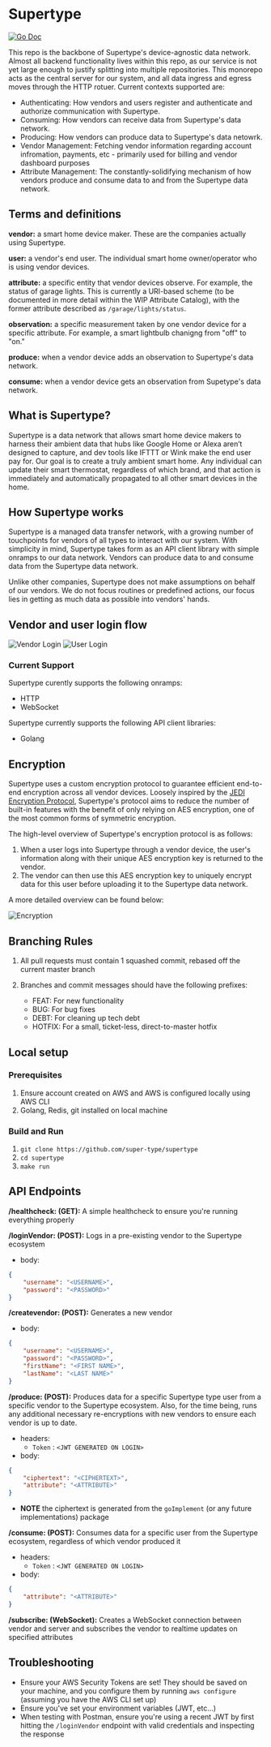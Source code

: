 # Supertype

[![Go Doc](https://img.shields.io/badge/godoc-reference-blue.svg?style=flat-square)](https://github.com/super-type/supertype)

This repo is the backbone of Supertype's device-agnostic data network. Almost all backend functionality lives within this repo, as our service is not yet large enough to justify splitting into multiple repositories. This monorepo acts as the central server for our system, and all data ingress and egress moves through the HTTP rotuer. Current contexts supported are:

* Authenticating: How vendors and users register and authenticate and authorize communication with Supertype.
* Consuming: How vendors can receive data from Supertype's data network.
* Producing: How vendors can produce data to Supertype's data netowrk.
* Vendor Management: Fetching vendor information regarding account infromation, payments, etc - primarily used for billing and vendor dashboard purposes
* Attribute Management: The constantly-solidifying mechanism of how vendors produce and consume data to and from the Supertype data network.

## Terms and definitions
**vendor:** a smart home device maker. These are the companies actually using Supertype.

**user:** a vendor's end user. The individual smart home owner/operator who is using vendor devices.

**attribute:** a specific entity that vendor devices observe. For example, the status of garage lights. This is currently a URI-based scheme (to be documented in more detail within the WIP Attribute Catalog), with the former attribute described as `/garage/lights/status`. 

**observation:** a specific measurement taken by one vendor device for a specific attribute. For example, a smart lightbulb chanigng from "off" to "on." 

**produce:** when a vendor device adds an observation to Supertype's data network.

**consume:** when a vendor device gets an observation from Supetype's data network.

## What is Supertype?

Supertype is a data network that allows smart home device makers to harness their ambient data that hubs like Google Home or Alexa aren’t designed to capture, and dev tools like IFTTT or Wink make the end user pay for. Our goal is to create a truly ambient smart home. Any individual can update their smart thermostat, regardless of which brand, and that action is immediately and automatically propagated to all other smart devices in the home.

## How Supertype works

Supertype is a managed data transfer network, with a growing number of touchpoints for vendors of all types to interact with our system. With simplicity in mind, Supertype takes form as an API client library with simple onramps to our data network. Vendors can produce data to and consume data from the Supertype data network.

Unlike other companies, Supertype does not make assumptions on behalf of our vendors. We do not focus routines or predefined actions, our focus lies in getting as much data as possible into vendors' hands.

## Vendor and user login flow

![Vendor Login](internal/images/vendor-login.png?raw=true "Vendor Login")
![User Login](internal/images/user-login.png?raw=true "User Login")

### Current Support

Supertype curently supports the following onramps:
- HTTP
- WebSocket

Supertype currently supports the following API client libraries:
- Golang

## Encryption

Supertype uses a custom encryption protocol to guarantee efficient end-to-end encryption across all vendor devices. Loosely inspired by the [JEDI Encryption Protocol](https://arxiv.org/abs/1905.13369), Supertype's protocol aims to reduce the number of built-in features with the benefit of only relying on AES encryption, one of the most common forms of symmetric encryption.

The high-level overview of Supertype's encryption protocol is as follows:

1. When a user logs into Supertype through a vendor device, the user's information along with their unique AES encryption key is returned to the vendor.
2. The vendor can then use this AES encryption key to uniquely encrypt data for this user before uploading it to the Supertype data network. 

A more detailed overview can be found below:

![Encryption](internal/images/encryption.png?raw=true "Encryption")

## Branching Rules

1. All pull requests must contain 1 squashed commit, rebased off the current master branch
2. Branches and commit messages should have the following prefixes:

    * FEAT: For new functionality
    * BUG: For bug fixes
    * DEBT: For cleaning up tech debt
    * HOTFIX: For a small, ticket-less, direct-to-master hotfix

## Local setup
###  Prerequisites
1. Ensure account created on AWS and AWS is configured locally using AWS CLI
2. Golang, Redis, git installed on local machine 

### Build and Run
1. `git clone https://github.com/super-type/supertype`
2. `cd supertype`
3. `make run`

## API Endpoints

**/healthcheck: (GET):** A simple healthcheck to ensure you're running everything properly

**/loginVendor: (POST):** Logs in a pre-existing vendor to the Supertype ecosystem
- body:
```json
{
    "username": "<USERNAME>",
    "password": "<PASSWORD>"
}
```

**/createvendor: (POST):** Generates a new vendor
- body:
```json
{
    "username": "<USERNAME>",
    "password": "<PASSWORD>",
    "firstName": "<FIRST NAME>",
    "lastName": "<LAST NAME>"
}
```

**/produce: (POST):** Produces data for a specific Supertype type user from a specific vendor to the Supertype ecosystem. Also, for the time being, runs any additional necessary re-encryptions with new vendors to ensure each vendor is up to date.
- headers:
    - `Token` : `<JWT GENERATED ON LOGIN>`
- body:
```json
{
    "ciphertext": "<CIPHERTEXT>",
    "attribute": "<ATTRIBUTE>"
}
```
- **NOTE** the ciphertext is generated from the `goImplement` (or any future implementations) package

**/consume: (POST):** Consumes data for a specific user from the Supertype ecosystem, regardless of which vendor produced it
- headers:
    - `Token` : `<JWT GENERATED ON LOGIN>`
- body:
```json
{
    "attribute": "<ATTRIBUTE>"
}
```

**/subscribe: (WebSocket):** Creates a WebSocket connection between vendor and server and subscribes the vendor to realtime updates on specified attributes

## Troubleshooting 

- Ensure your AWS Security Tokens are set! They should be saved on your machine, and you configure them by running `aws configure` (assuming you have the AWS CLI set up)
- Ensure you've set your environment variables (JWT, etc...)
- When testing with Postman, ensure you're using a recent JWT by first hitting the `/loginVendor` endpoint with valid credentials and inspecting the response
